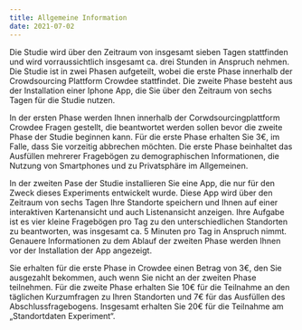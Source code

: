 ```yaml
---
title: Allgemeine Information
date: 2021-07-02
---
```

Die Studie wird über den Zeitraum von insgesamt sieben Tagen stattfinden und wird vorraussichtlich insgesamt ca. drei Stunden in Anspruch nehmen. Die Studie ist in zwei Phasen aufgeteilt, wobei die erste Phase innerhalb der Crowdsourcing Plattform Crowdee stattfindet. Die zweite Phase besteht aus der Installation einer Iphone App, die Sie über den Zeitraum von sechs Tagen für die Studie nutzen.

In der ersten Phase werden Ihnen innerhalb der Corwdsourcingplattform Crowdee Fragen gestellt, die beantwortet werden sollen bevor die zweite Phase der Studie beginnen kann. Für die erste Phase erhalten Sie 3€, im Falle, dass Sie vorzeitig abbrechen möchten. Die erste Phase beinhaltet das Ausfüllen mehrerer Fragebögen zu demographischen Informationen, die Nutzung von Smartphones und zu Privatsphäre im Allgemeinen.

In der zweiten Pase der Studie installieren Sie eine App, die nur für den Zweck dieses Experiments entwickelt wurde. Diese App wird über den Zeitraum von sechs Tagen Ihre Standorte speichern und Ihnen auf einer interaktiven Kartenansicht und auch Listenansicht anzeigen. Ihre Aufgabe ist es vier kleine Fragebögen pro Tag zu den unterschiedlichen Standorten zu beantworten, was insgesamt ca. 5 Minuten pro Tag in Anspruch nimmt. 
Genauere Informationen zu dem Ablauf der zweiten Phase werden Ihnen vor der Installation der App angezeigt.

Sie erhalten für die erste Phase in Crowdee einen Betrag von 3€, den Sie ausgezahlt bekommen, auch wenn Sie nicht an der zweiten Phase teilnehmen. Für die zweite Phase erhalten Sie 10€ für die Teilnahme an den täglichen Kurzumfragen zu Ihren Standorten und 7€ für das Ausfüllen des Abschlussfragebogens. Insgesamt erhalten Sie 20€ für die Teilnahme am „Standortdaten Experiment“. 

<!--more-->

